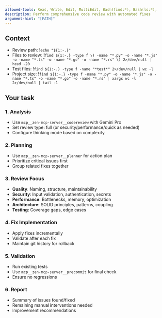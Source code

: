 ```yaml
---
allowed-tools: Read, Write, Edit, MultiEdit, Bash(find:*), Bash(ls:*), Bash(pytest:*), Bash(npm test:*), Grep, TodoWrite
description: Perform comprehensive code review with automated fixes
argument-hint: "[PATH]"
---
```


## Context

- Review path: !`echo "${1:-.}"`
- Files to review: !`find ${1:-.} -type f \( -name "*.py" -o -name "*.js" -o -name "*.ts" -o -name "*.go" -o -name "*.rs" \) 2>/dev/null | head -20`
- Test files: !`find ${1:-.} -type f -name "*test*" 2>/dev/null | wc -l`
- Project size: !`find ${1:-.} -type f -name "*.py" -o -name "*.js" -o -name "*.ts" -o -name "*.go" -o -name "*.rs" | xargs wc -l 2>/dev/null | tail -1`

## Your task

### 1. Analysis
- Use `mcp__zen-mcp-server__codereview` with Gemini Pro
- Set review type: full (or security/performance/quick as needed)
- Configure thinking mode based on complexity

### 2. Planning
- Use `mcp__zen-mcp-server__planner` for action plan
- Prioritize critical issues first
- Group related fixes together

### 3. Review Focus
- **Quality**: Naming, structure, maintainability
- **Security**: Input validation, authentication, secrets
- **Performance**: Bottlenecks, memory, optimization
- **Architecture**: SOLID principles, patterns, coupling
- **Testing**: Coverage gaps, edge cases

### 4. Fix Implementation
- Apply fixes incrementally
- Validate after each fix
- Maintain git history for rollback

### 5. Validation
- Run existing tests
- Use `mcp__zen-mcp-server__precommit` for final check
- Ensure no regressions

### 6. Report
- Summary of issues found/fixed
- Remaining manual interventions needed
- Improvement recommendations
